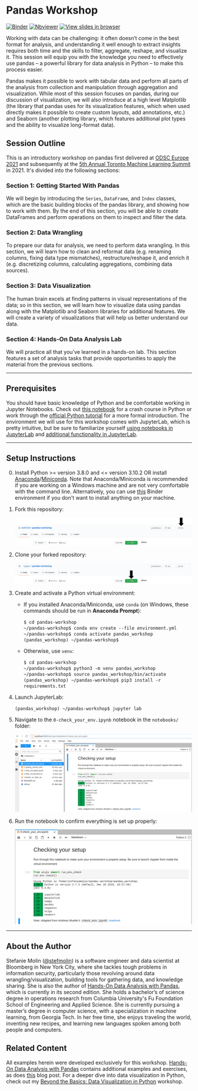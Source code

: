 # Pandas Workshop

[![Binder](https://mybinder.org/badge_logo.svg)](https://mybinder.org/v2/gh/stefmolin/pandas-workshop/main?urlpath=lab) [![Nbviewer](https://img.shields.io/badge/render-nbviewer-lightgrey?logo=jupyter)](https://nbviewer.jupyter.org/github/stefmolin/pandas-workshop/tree/main/) [![View slides in browser](https://img.shields.io/badge/view-slides-orange?logo=github)](https://stefmolin.github.io/pandas-workshop/slides/html/combined.slides.html#/)

Working with data can be challenging: it often doesn’t come in the best format for analysis, and understanding it well enough to extract insights requires both time and the skills to filter, aggregate, reshape, and visualize it. This session will equip you with the knowledge you need to effectively use pandas – a powerful library for data analysis in Python – to make this process easier.

Pandas makes it possible to work with tabular data and perform all parts of the analysis from collection and manipulation through aggregation and visualization. While most of this session focuses on pandas, during our discussion of visualization, we will also introduce at a high level Matplotlib (the library that pandas uses for its visualization features, which when used directly makes it possible to create custom layouts, add annotations, etc.) and Seaborn (another plotting library, which features additional plot types and the ability to visualize long-format data).

## Session Outline

This is an introductory workshop on pandas first delivered at [ODSC Europe 2021](https://odsc.com/speakers/introduction-to-data-analysis-using-pandas/) and subsequently at the [5th Annual Toronto Machine Learning Summit](https://www.torontomachinelearning.com/events/introduction-to-data-analysis-using-pandas/) in 2021. It's divided into the following sections:

### Section 1: Getting Started With Pandas
We will begin by introducing the `Series`, `DataFrame`, and `Index` classes, which are the basic building blocks of the pandas library, and showing how to work with them. By the end of this section, you will be able to create DataFrames and perform operations on them to inspect and filter the data.

### Section 2: Data Wrangling
To prepare our data for analysis, we need to perform data wrangling. In this section, we will learn how to clean and reformat data (e.g. renaming columns, fixing data type mismatches), restructure/reshape it, and enrich it (e.g. discretizing columns, calculating aggregations, combining data sources).

### Section 3: Data Visualization
The human brain excels at finding patterns in visual representations of the data; so in this section, we will learn how to visualize data using pandas along with the Matplotlib and Seaborn libraries for additional features. We will create a variety of visualizations that will help us better understand our data.

### Section 4: Hands-On Data Analysis Lab
We will practice all that you’ve learned in a hands-on lab. This section features a set of analysis tasks that provide opportunities to apply the material from the previous sections.

---

## Prerequisites
You should have basic knowledge of Python and be comfortable working in Jupyter Notebooks. Check out [this notebook](https://github.com/stefmolin/Hands-On-Data-Analysis-with-Pandas-2nd-edition/blob/master/ch_01/python_101.ipynb) for a crash course in Python or work through the [official Python tutorial](https://docs.python.org/3/tutorial/) for a more formal introduction. The environment we will use for this workshop comes with JupyterLab, which is pretty intuitive, but be sure to familiarize yourself [using notebooks in JupyterLab](https://jupyterlab.readthedocs.io/en/latest/user/notebook.html) and [additional functionality in JupyterLab](https://dzone.com/articles/getting-started-with-jupyterlab).

---

## Setup Instructions
0. Install Python >= version 3.8.0 and <= version 3.10.2 OR install [Anaconda](https://docs.anaconda.com/anaconda/install/)/[Miniconda](https://docs.conda.io/en/latest/miniconda.html). Note that Anaconda/Miniconda is recommended if you are working on a Windows machine and are not very comfortable with the command line. Alternatively, you can use [this](https://mybinder.org/v2/gh/stefmolin/pandas-workshop/main?urlpath=lab) Binder environment if you don't want to install anything on your machine.
1. Fork this repository:

    ![location of fork button in GitHub](./images/fork_button.png)

2. Clone your forked repository:

    ![location of clone button in GitHub](./images/clone_button.png)

3. Create and activate a Python virtual environment:
    - If you installed Anaconda/Miniconda, use `conda` (on Windows, these commands should be run in **Anaconda Prompt**):

        ```shell
        $ cd pandas-workshop
        ~/pandas-workshop$ conda env create --file environment.yml
        ~/pandas-workshop$ conda activate pandas_workshop
        (pandas_workshop) ~/pandas-workshop$
        ```

    - Otherwise, use `venv`:

        ```shell
        $ cd pandas-workshop
        ~/pandas-workshop$ python3 -m venv pandas_workshop
        ~/pandas-workshop$ source pandas_workshop/bin/activate
        (pandas_workshop) ~/pandas-workshop$ pip3 install -r requirements.txt
        ```

4. Launch JupyterLab:

    ```shell
    (pandas_workshop) ~/pandas-workshop$ jupyter lab
    ```

5. Navigate to the `0-check_your_env.ipynb` notebook in the `notebooks/` folder:

    ![open 0-check_your_env.ipynb](./images/open_env_check_notebook.png)

6. Run the notebook to confirm everything is set up properly:

    ![check env](./images/env_check.png)

---

## About the Author
Stefanie Molin ([@stefmolin](https://github.com/stefmolin)) is a software engineer and data scientist at Bloomberg in New York City, where she tackles tough problems in information security, particularly those revolving around data wrangling/visualization, building tools for gathering data, and knowledge sharing. She is also the author of [Hands-On Data Analysis with Pandas](https://www.amazon.com/dp/1800563450/), which is currently in its second edition. She holds a bachelor’s of science degree in operations research from Columbia University's Fu Foundation School of Engineering and Applied Science. She is currently pursuing a master’s degree in computer science, with a specialization in machine learning, from Georgia Tech. In her free time, she enjoys traveling the world, inventing new recipes, and learning new languages spoken among both people and computers.


## Related Content
All examples herein were developed exclusively for this workshop. [Hands-On Data Analysis with Pandas](https://www.amazon.com/dp/1800563450/) contains additional examples and exercises, as does [this](https://medium.com/@stefaniemolin/how-to-pivot-and-plot-data-with-pandas-9450939fcf8) blog post. For a deeper dive into data visualization in Python, check out my [Beyond the Basics: Data Visualization in Python](https://github.com/stefmolin/python-data-viz-workshop) workshop.
